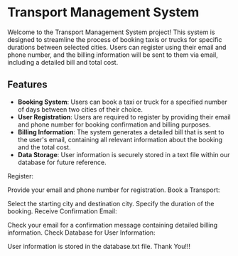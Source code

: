 # Transport Management System

Welcome to the Transport Management System project! This system is designed to streamline the process of booking taxis or trucks for specific durations between selected cities. Users can register using their email and phone number, and the billing information will be sent to them via email, including a detailed bill and total cost.

## Features

- **Booking System**: Users can book a taxi or truck for a specified number of days between two cities of their choice.
- **User Registration**: Users are required to register by providing their email and phone number for booking confirmation and billing purposes.
- **Billing Information**: The system generates a detailed bill that is sent to the user's email, containing all relevant information about the booking and the total cost.
- **Data Storage**: User information is securely stored in a text file within our database for future reference.

Register:

Provide your email and phone number for registration.
Book a Transport:

Select the starting city and destination city.
Specify the duration of the booking.
Receive Confirmation Email:

Check your email for a confirmation message containing detailed billing information.
Check Database for User Information:

User information is stored in the database.txt file.
Thank You!!!
